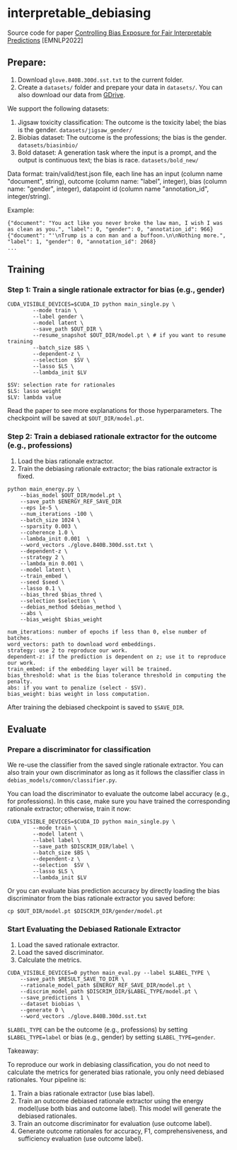 # interpretable_debiasing
Source code for paper [Controlling Bias Exposure for Fair Interpretable Predictions](https://arxiv.org/abs/2210.07455) [EMNLP2022]


## Prepare:
1. Download `glove.840B.300d.sst.txt` to the current folder. 
2. Create a `datasets/` folder and prepare your data in `datasets/`. You can also download our data  from [GDrive](https://drive.google.com/drive/folders/1ClCTyogTPWD86tvNPJk8IGRR9Sc4NSU6?usp=sharing).


We support the following datasets:


1. Jigsaw toxicity classification: The outcome is the toxicity label; the bias is the gender.  `datasets/jigsaw_gender/`
2. Biobias dataset: The outcome is the professions; the bias is the gender.  `datasets/biasinbio/`
3. Bold dataset: A generation task where the input is a prompt, and the output is continuous text; the bias is race.  `datasets/bold_new/`

Data format: train/valid/test.json file, each line has an input (column name "document", string), outcome (column name: "label", integer), bias (column name: "gender", integer), datapoint id (column name "annotation_id", integer/string).


Example:
```
{"document": "You act like you never broke the law man, I wish I was as clean as you.", "label": 0, "gender": 0, "annotation_id": 966}
{"document": "'\nTrump is a con man and a buffoon.\n\nNothing more.", "label": 1, "gender": 0, "annotation_id": 2068}
...
```
## Training
### Step 1: Train a single rationale extractor for bias (e.g., gender)

```
CUDA_VISIBLE_DEVICES=$CUDA_ID python main_single.py \
        --mode train \
        --label gender \
        --model latent \
        --save_path $OUT_DIR \
        --resume_snapshot $OUT_DIR/model.pt \ # if you want to resume training
        --batch_size $BS \
        --dependent-z \
        --selection  $SV \
        --lasso $LS \
        --lambda_init $LV 
```

```
$SV: selection rate for rationales
$LS: lasso weight
$LV: lambda value
```
Read the paper to see more explanations for those hyperparameters. The checkpoint will be saved at `$OUT_DIR/model.pt`.



### Step 2: Train a debiased rationale extractor for the outcome (e.g., professions)
1. Load the bias rationale extractor.
2. Train the debiasing rationale extractor; the bias rationale extractor is fixed. 

```
python main_energy.py \
    --bias_model $OUT_DIR/model.pt \
    --save_path $ENERGY_REF_SAVE_DIR
    --eps 1e-5 \
    --num_iterations -100 \
    --batch_size 1024 \
    --sparsity 0.003 \
    --coherence 1.0 \
    --lambda_init 0.001  \
    --word_vectors ./glove.840B.300d.sst.txt \
    --dependent-z \
    --strategy 2 \
    --lambda_min 0.001 \
    --model latent \
    --train_embed \
    --seed $seed \
    --lasso 0.1 \
    --bias_thred $bias_thred \
    --selection $selection \
    --debias_method $debias_method \
    --abs \
    --bias_weight $bias_weight
```

```
num_iterations: number of epochs if less than 0, else number of batches.
word_vectors: path to download word embeddings.
strategy: use 2 to reproduce our work.
dependent-z: if the prediction is dependent on z; use it to reproduce our work.
train_embed: if the embedding layer will be trained.
bias_threshold: what is the bias tolerance threshold in computing the penalty.
abs: if you want to penalize (select - $SV).
bias_weight: bias weight in loss computation.
```
After training the debiased checkpoint is saved to ```$SAVE_DIR```.

## Evaluate
### Prepare a discriminator for classification
We re-use the classifier from the saved single rationale extractor. You can also train your own discriminator as long as it follows the classifier class in `debias_models/common/classifier.py`. 

You can load the discriminator to evaluate the outcome label accuracy (e.g., for professions). In this case, make sure you have trained the corresponding rationale extractor; otherwise, train it now: 

```
CUDA_VISIBLE_DEVICES=$CUDA_ID python main_single.py \
        --mode train \
        --model latent \
        --label label \
        --save_path $DISCRIM_DIR/label \
        --batch_size $BS \
        --dependent-z \
        --selection  $SV \
        --lasso $LS \
        --lambda_init $LV 
```

Or you can evaluate bias prediction accuracy by directly loading the bias discriminator from the bias rationale extractor you saved before:
```
cp $OUT_DIR/model.pt $DISCRIM_DIR/gender/model.pt
```


### Start Evaluating the Debiased Rationale Extractor
1. Load the saved rationale extractor.
2. Load the saved discriminator.
3. Calculate the metrics.


```
CUDA_VISIBLE_DEVICES=0 python main_eval.py --label $LABEL_TYPE \
    --save_path $RESULT_SAVE_TO_DIR \
    --rationale_model_path $ENERGY_REF_SAVE_DIR/model.pt \
    --discrim_model_path $DISCRIM_DIR/$LABEL_TYPE/model.pt \
    --save_predictions 1 \
    --dataset biobias \
    --generate 0 \
    --word_vectors ./glove.840B.300d.sst.txt
```

`$LABEL_TYPE` can be the outcome (e.g., professions) by setting `$LABEL_TYPE=label` or bias (e.g., gender) by setting `$LABEL_TYPE=gender`.


Takeaway:

To reproduce our work in debiasing classification, you do not need to calculate the metrics for generated bias rationale, you only need debiased rationales. Your pipeline is:
1. Train a bias rationale extractor (use bias label).
2. Train an outcome debiased rationale extractor using the energy model(use both bias and outcome label). This model will generate the debiased rationales.
3. Train an outcome discriminator for evaluation (use outcome label).
4. Generate outcome rationales for accuracy, F1, comprehensiveness, and sufficiency evaluation (use outcome label).




